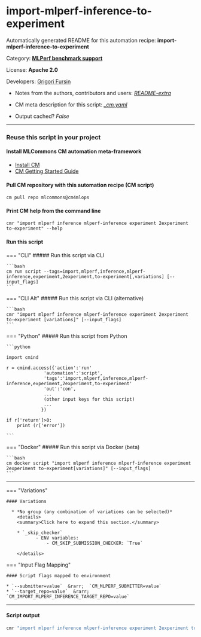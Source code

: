 # import-mlperf-inference-to-experiment
Automatically generated README for this automation recipe: **import-mlperf-inference-to-experiment**

Category: **[MLPerf benchmark support](..)**

License: **Apache 2.0**

Developers: [Grigori Fursin](https://cKnowledge.org/gfursin)
* Notes from the authors, contributors and users: [*README-extra*](https://github.com/mlcommons/cm4mlops/tree/main/script/import-mlperf-inference-to-experiment/README-extra.md)

* CM meta description for this script: *[_cm.yaml](https://github.com/mlcommons/cm4mlops/tree/main/script/import-mlperf-inference-to-experiment/_cm.yaml)*
* Output cached? *False*

---
### Reuse this script in your project

#### Install MLCommons CM automation meta-framework

* [Install CM](https://docs.mlcommons.org/ck/install)
* [CM Getting Started Guide](https://docs.mlcommons.org/ck/getting-started/)

#### Pull CM repository with this automation recipe (CM script)

```cm pull repo mlcommons@cm4mlops```

#### Print CM help from the command line

````cmr "import mlperf inference mlperf-inference experiment 2experiment to-experiment" --help````

#### Run this script

=== "CLI"
    ##### Run this script via CLI

    ```bash
    cm run script --tags=import,mlperf,inference,mlperf-inference,experiment,2experiment,to-experiment[,variations] [--input_flags]
    ```
=== "CLI Alt"
    ##### Run this script via CLI (alternative)


    ```bash
    cmr "import mlperf inference mlperf-inference experiment 2experiment to-experiment [variations]" [--input_flags]
    ```

=== "Python"
    ##### Run this script from Python


    ```python

    import cmind

    r = cmind.access({'action':'run'
                  'automation':'script',
                  'tags':'import,mlperf,inference,mlperf-inference,experiment,2experiment,to-experiment'
                  'out':'con',
                  ...
                  (other input keys for this script)
                  ...
                 })

    if r['return']>0:
        print (r['error'])

    ```


=== "Docker"
    ##### Run this script via Docker (beta)

    ```bash
    cm docker script "import mlperf inference mlperf-inference experiment 2experiment to-experiment[variations]" [--input_flags]
    ```
___

=== "Variations"


    #### Variations

      * *No group (any combination of variations can be selected)*
        <details>
        <summary>Click here to expand this section.</summary>

        * `_skip_checker`
               - ENV variables:
                   - CM_SKIP_SUBMISSION_CHECKER: `True`

        </details>

=== "Input Flag Mapping"


    #### Script flags mapped to environment

    * `--submitter=value`  &rarr;  `CM_MLPERF_SUBMITTER=value`
    * `--target_repo=value`  &rarr;  `CM_IMPORT_MLPERF_INFERENCE_TARGET_REPO=value`




___
#### Script output
```bash
cmr "import mlperf inference mlperf-inference experiment 2experiment to-experiment [variations]" [--input_flags] -j
```